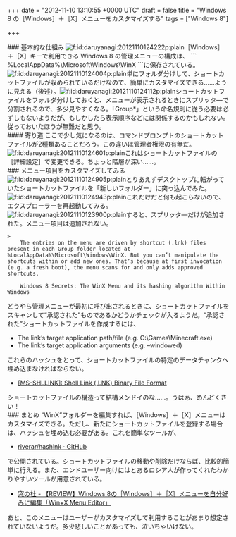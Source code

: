 
+++
date = "2012-11-10 13:10:55 +0000 UTC"
draft = false
title = "Windows 8 の［Windows］＋［X］メニューをカスタマイズする"
tags = ["Windows 8"]

+++
<div class="section">
    ### 基本的な仕組み
    <img src="http://cdn-ak.f.st-hatena.com/images/fotolife/d/daruyanagi/20121110/20121110124222.png" alt="f:id:daruyanagi:20121110124222p:plain" title="f:id:daruyanagi:20121110124222p:plain" class="hatena-fotolife"/>［Windows］＋［X］キーで利用できる Windows 8 の管理メニューの構成は、
```
%LocalAppData%\Microsoft\Windows\WinX
```に保存されている。<img src="http://cdn-ak.f.st-hatena.com/images/fotolife/d/daruyanagi/20121110/20121110124004.png" alt="f:id:daruyanagi:20121110124004p:plain" title="f:id:daruyanagi:20121110124004p:plain" class="hatena-fotolife"/>単にフォルダ分けして、ショートカットファイルが収められているだけなので、簡単にカスタマイズできる……ように見える（後述）。<img src="http://cdn-ak.f.st-hatena.com/images/fotolife/d/daruyanagi/20121110/20121110124112.png" alt="f:id:daruyanagi:20121110124112p:plain" title="f:id:daruyanagi:20121110124112p:plain" class="hatena-fotolife"/>ショートカットファイルをフォルダ分けしておくと、メニューが表示されるときにスプリッタ―で分割されるので、多少見やすくなる。「Group*」という命名規則に従う必要は必ずしもないようだが、もしかしたら表示順序などには関係するのかもしれない。従っておいたほうが無難だと思う。

<div class="section">
    #### 寄り道
    ここで少し気になるのは、コマンドプロンプトのショートカットファイルが2種類あることだろう。この違いは管理者権限の有無だ。<img src="http://cdn-ak.f.st-hatena.com/images/fotolife/d/daruyanagi/20121110/20121110124601.png" alt="f:id:daruyanagi:20121110124601p:plain" title="f:id:daruyanagi:20121110124601p:plain" class="hatena-fotolife"/>これはショートカットファイルの［詳細設定］で変更できる。ちょっと階層が深い……。

</div>
</div>
<div class="section">
    ### メニュー項目をカスタマイズしてみる
    <img src="http://cdn-ak.f.st-hatena.com/images/fotolife/d/daruyanagi/20121110/20121110124905.png" alt="f:id:daruyanagi:20121110124905p:plain" title="f:id:daruyanagi:20121110124905p:plain" class="hatena-fotolife"/>とりあえずデスクトップに転がっていたショートカットファイルを「新しいフォルダー」に突っ込んでみた。<img src="http://cdn-ak.f.st-hatena.com/images/fotolife/d/daruyanagi/20121110/20121110124943.png" alt="f:id:daruyanagi:20121110124943p:plain" title="f:id:daruyanagi:20121110124943p:plain" class="hatena-fotolife"/>これだけだと何も起こらないので、エクスプローラーを再起動してみる。<img src="http://cdn-ak.f.st-hatena.com/images/fotolife/d/daruyanagi/20121110/20121110123900.png" alt="f:id:daruyanagi:20121110123900p:plain" title="f:id:daruyanagi:20121110123900p:plain" class="hatena-fotolife"/>すると、スプリッタ―だけが追加された。メニュー項目は追加されない。

    >
        The entries on the menu are driven by shortcut (.lnk) files present in each Group folder located at %LocalAppData%\Microsoft\Windows\WinX. But you can’t manipulate the shortcuts within or add new ones. That’s because at first invocation (e.g. a fresh boot), the menu scans for and only adds approved shortcuts.

        Windows 8 Secrets: The WinX Menu and its hashing algorithm Within Windows
    
どうやら管理メニューが最初に呼び出されるときに、ショートカットファイルをスキャンして“承認された”ものであるかどうかチェックが入るようだ。“承認された”ショートカットファイルを作成するには、

<ul>
<li>The link’s target application path/file (e.g. C:\Games\Minecraft.exe)</li>
<li>The link’s target application arguments (e.g. –windowed)</li>
</ul>これらのハッシュをとって、ショートカットファイルの特定のデータチャンクへ埋め込まなければならない。

<ul>
<li><a href="http://msdn.microsoft.com/en-us/library/dd871305(v=prot.20).aspx">[MS-SHLLINK]: Shell Link (.LNK) Binary File Format</a></li>
</ul>ショートカットファイルの構造って結構メンドイのな……。うはぁ、めんどくさい！

</div>
<div class="section">
    ### まとめ
    “WinX”フォルダーを編集すれば、［Windows］＋［X］メニューはカスタマイズできる。ただし、新たにショートカットファイルを登録する場合は、ハッシュを埋め込む必要がある。これを簡単なツールが、

<ul>
<li><a href="https://github.com/riverar/hashlnk">riverar/hashlnk · GitHub</a></li>
</ul>で公開されている。ショートカットファイルの移動や削除だけならば、比較的簡単に行える。また、エンドユーザー向けにはとあるロシア人が作ってくれたわかりやすいツールが用意されている。

<ul>
<li><a href="http://www.forest.impress.co.jp/docs/review/20121108_571662.html">窓の杜 - 【REVIEW】Windows 8の［Windows］＋［X］メニューを自分好みに編集「Win+X Menu Editor」</a></li>
</ul>あと、このメニューはユーザーがカスタマイズして利用することがあまり想定されていないようだ。多少悲しいことがあっても、泣いちゃいけない。

</div>

